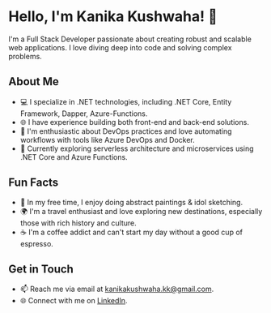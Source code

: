 # Hello, I'm Kanika Kushwaha! 👋

I'm a Full Stack Developer passionate about creating robust and scalable web applications. I love diving deep into code and solving complex problems.

## About Me

- 💻 I specialize in .NET technologies, including .NET Core, Entity Framework, Dapper, Azure-Functions.
- 🌐 I have experience building both front-end and back-end solutions.
- 🚀 I'm enthusiastic about DevOps practices and love automating workflows with tools like Azure DevOps and Docker.
- 🌱 Currently exploring serverless architecture and microservices using .NET Core and Azure Functions.

## Fun Facts

- 🎨 In my free time, I enjoy doing abstract paintings & idol sketching.
- 🌍 I'm a travel enthusiast and love exploring new destinations, especially those with rich history and culture.
- ☕️ I'm a coffee addict and can't start my day without a good cup of espresso.

## Get in Touch

- 📫 Reach me via email at [kanikakushwaha.kk@gmail.com](mailto:kanikakushwaha.kk@gmail.com).
- 🌐 Connect with me on [LinkedIn](https://linkedin.com/in/kkushwaha/).
